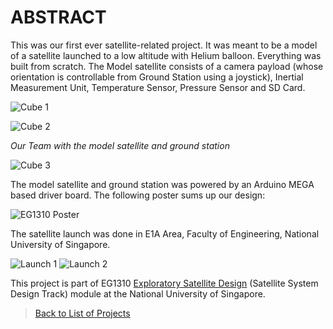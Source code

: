 # ABSTRACT
This was our first ever satellite-related project. It was meant to be a model of a satellite launched to a low altitude with Helium balloon. Everything was built from scratch. The Model satellite consists of a camera payload (whose orientation is controllable from Ground Station using a joystick), Inertial Measurement Unit, Temperature Sensor, Pressure Sensor and SD Card.  

![Cube 1](https://dl.dropboxusercontent.com/s/uqxk84ij6gz38ll/satbal3.jpg?dl=0) 

![Cube 2](https://dl.dropboxusercontent.com/s/e98232qfrykvuoa/satbal2.jpg?dl=0)

_Our Team with the model satellite and ground station_  

![Cube 3](https://dl.dropboxusercontent.com/s/7r4hq7fqu3r4xeg/satbal6.jpg?dl=0)

The model satellite and ground station was powered by an Arduino MEGA based driver board. The following poster sums up our design:  
     
![EG1310 Poster](https://dl.dropboxusercontent.com/s/g7b6qwxqkod6dxk/eg1310_poster.jpg?dl=0)    
      
      
The satellite launch was done in E1A Area, Faculty of Engineering, National University of Singapore.   

![Launch 1](https://dl.dropboxusercontent.com/s/jw1r98i1tkrcszt/satbal5.jpg?dl=0)
![Launch 2](https://dl.dropboxusercontent.com/s/ehqg6ftr01wdm78/satbal4.jpg?dl=0)

This project is part of EG1310 [Exploratory Satellite Design](http://www.eng.nus.edu.sg/edic/about.html) (Satellite System Design Track) module at the National University of Singapore.   
   

>[Back to List of Projects](https://edwardelson.github.io)  
